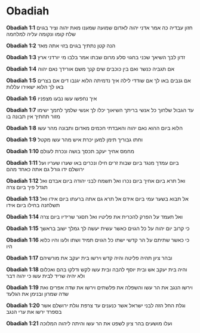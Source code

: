 # Obadiah

**Obadiah 1:1**   חזון עבדיה כה אמר אדני יהוה לאדום שמועה שמענו מאת יהוה וציר בגוים שלח קומו ונקומה עליה למלחמה

**Obadiah 1:2**   הנה קטן נתתיך בגוים בזוי אתה מאד

**Obadiah 1:3**   זדון לבך השיאך שכני בחגוי סלע מרום שבתו אמר בלבו מי יורדני ארץ

**Obadiah 1:4**   אם תגביה כנשר ואם בין כוכבים שים קנך משם אורידך נאם יהוה

**Obadiah 1:5**   אם גנבים באו לך אם שודדי לילה איך נדמיתה הלוא יגנבו דים אם בצרים באו לך הלוא ישאירו עללות

**Obadiah 1:6**   איך נחפשו עשו נבעו מצפניו

**Obadiah 1:7**   עד הגבול שלחוך כל אנשי בריתך השיאוך יכלו לך אנשי שלמך לחמך ישימו מזור תחתיך אין תבונה בו

**Obadiah 1:8**   הלוא ביום ההוא נאם יהוה והאבדתי חכמים מאדום ותבונה מהר עשו

**Obadiah 1:9**   וחתו גבוריך תימן למען יכרת איש מהר עשו מקטל

**Obadiah 1:10**   מחמס אחיך יעקב תכסך בושה ונכרת לעולם

**Obadiah 1:11**   ביום עמדך מנגד ביום שבות זרים חילו ונכרים באו שערו שעריו ועל ירושלם ידו גורל גם אתה כאחד מהם

**Obadiah 1:12**   ואל תרא ביום אחיך ביום נכרו ואל תשמח לבני יהודה ביום אבדם ואל תגדל פיך ביום צרה

**Obadiah 1:13**   אל תבוא בשער עמי ביום אידם אל תרא גם אתה ברעתו ביום אידו ואל תשלחנה בחילו ביום אידו

**Obadiah 1:14**   ואל תעמד על הפרק להכרית את פליטיו ואל תסגר שרידיו ביום צרה

**Obadiah 1:15**   כי קרוב יום יהוה על כל הגוים כאשר עשית יעשה לך גמלך ישוב בראשך

**Obadiah 1:16**   כי כאשר שתיתם על הר קדשי ישתו כל הגוים תמיד ושתו ולעו והיו כלוא היו

**Obadiah 1:17**   ובהר ציון תהיה פליטה והיה קדש וירשו בית יעקב את מורשיהם

**Obadiah 1:18**   והיה בית יעקב אש ובית יוסף להבה ובית עשו לקש ודלקו בהם ואכלום ולא יהיה שריד לבית עשו כי יהוה דבר

**Obadiah 1:19**   וירשו הנגב את הר עשו והשפלה את פלשתים וירשו את שדה אפרים ואת שדה שמרון ובנימן את הגלעד

**Obadiah 1:20**   וגלת החל הזה לבני ישראל אשר כנענים עד צרפת וגלת ירושל͏ם אשר בספרד ירשו את ערי הנגב

**Obadiah 1:21**   ועלו מושעים בהר ציון לשפט את הר עשו והיתה ליהוה המלוכה